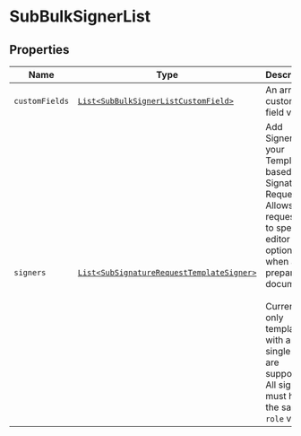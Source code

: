 

# SubBulkSignerList



## Properties

Name | Type | Description | Notes
------------ | ------------- | ------------- | -------------
| `customFields` | [```List<SubBulkSignerListCustomField>```](SubBulkSignerListCustomField.md) |  An array of custom field values.  |  |
| `signers` | [```List<SubSignatureRequestTemplateSigner>```](SubSignatureRequestTemplateSigner.md) |  Add Signers to your Templated-based Signature Request. Allows the requester to specify editor options when a preparing a document.<br><br>Currently only templates with a single role are supported. All signers must have the same `role` value.  |  |



